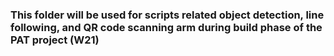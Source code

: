 ### This folder will be used for scripts related object detection, line following, and QR code scanning arm during build phase of the PAT project (W21)
